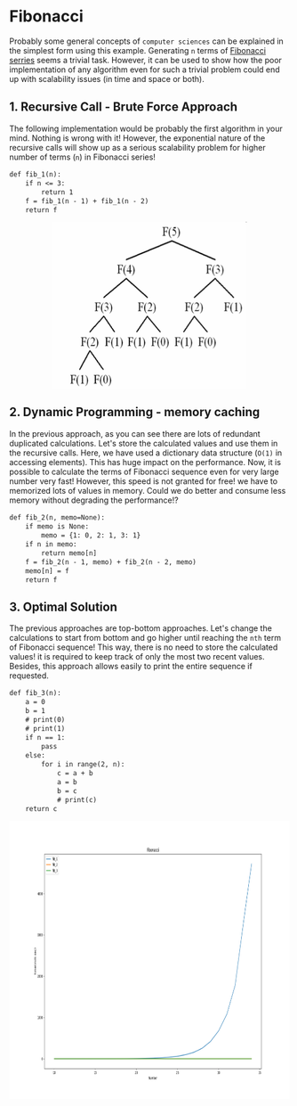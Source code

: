 # Fibonacci

Probably some general concepts of `computer sciences` can be explained in the simplest form using this example.
Generating `n` terms of [Fibonacci serries](https://en.wikipedia.org/wiki/Fibonacci_number) seems a trivial task. 
However, it can be used to show how the poor implementation of any algorithm even for such a trivial problem could 
end up with scalability issues (in time and space or both).

## 1. Recursive Call - Brute Force Approach
The following implementation would be probably the first algorithm in your mind. 
Nothing is wrong with it! However, the exponential nature of the recursive calls will show up as a serious scalability 
problem for higher number of terms (`n`) in Fibonacci series! 

```
def fib_1(n):
    if n <= 3:
        return 1
    f = fib_1(n - 1) + fib_1(n - 2)
    return f
```
<p align="center">
    <img src="./fib_rec.png" width="350" height="300" align="center">
</p>

## 2. Dynamic Programming - memory caching
In the previous approach, as you can see there are lots of redundant duplicated calculations. Let's store the calculated
values and use them in the recursive calls. Here, we have used a dictionary data structure (`O(1)` in accessing elements).
This has huge impact on the performance. Now, it is possible to calculate the terms of Fibonacci sequence even for very 
large number very fast! However, this speed is not granted for free! we have to memorized lots of values in memory.
Could we do better and consume less memory without degrading the performance!?

```
def fib_2(n, memo=None):
    if memo is None:
        memo = {1: 0, 2: 1, 3: 1}
    if n in memo:
        return memo[n]
    f = fib_2(n - 1, memo) + fib_2(n - 2, memo)
    memo[n] = f
    return f
```

## 3. Optimal Solution
The previous approaches are top-bottom approaches. Let's change the calculations to start from bottom and go higher until 
reaching the `nth` term of Fibonacci sequence! This way, there is no need to store the calculated values! it is required to
keep track of only the most two recent values. Besides, this approach allows easily to print the entire sequence if requested.

```
def fib_3(n):
    a = 0
    b = 1
    # print(0)
    # print(1)
    if n == 1:
        pass
    else:
        for i in range(2, n):
            c = a + b
            a = b
            b = c
            # print(c)
    return c
```

<p align="center">
    <img src="./time.png" width="700" height="500" align="center">
</p>